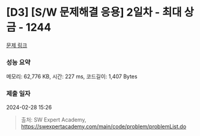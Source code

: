 # [D3] [S/W 문제해결 응용] 2일차 - 최대 상금 - 1244 

[문제 링크](https://swexpertacademy.com/main/code/problem/problemDetail.do?contestProbId=AV15Khn6AN0CFAYD) 

### 성능 요약

메모리: 62,776 KB, 시간: 227 ms, 코드길이: 1,407 Bytes

### 제출 일자

2024-02-28 15:26



> 출처: SW Expert Academy, https://swexpertacademy.com/main/code/problem/problemList.do
